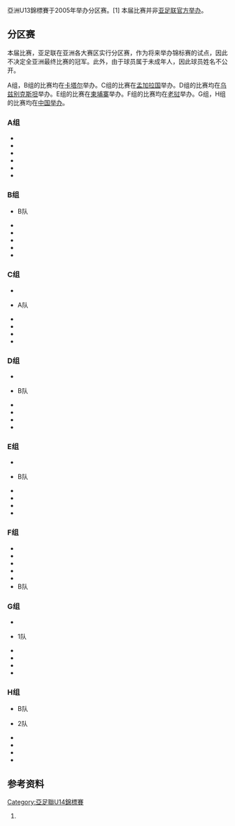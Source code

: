 亞洲U13錦標賽于2005年举办分区赛。\[1\]
本届比赛并非[亚足联官方举办](https://zh.wikipedia.org/wiki/亚洲足球联合总会 "wikilink")。

## 分区赛

本届比赛，亚足联在亚洲各大赛区实行分区赛，作为将来举办锦标赛的试点，因此不决定全亚洲最终比赛的冠军。此外，由于球员属于未成年人，因此球员姓名不公开。

A组，B组的比赛均在[卡塔尔](../Page/卡塔尔.md "wikilink")举办。C组的比赛在[孟加拉国](../Page/孟加拉国.md "wikilink")举办。D组的比赛均在[乌兹别克斯坦](../Page/乌兹别克斯坦.md "wikilink")举办。E组的比赛在[柬埔寨](../Page/柬埔寨.md "wikilink")举办。F组的比赛均在[老挝](../Page/老挝.md "wikilink")举办。G组，H组的比赛均在[中国举办](https://zh.wikipedia.org/wiki/中国 "wikilink")。

### A组

  -
  -
  -
  -
  -
  -
### B组

  - B队

  -
  -
  -
  -
  -
### C组

  -
  - A队

  -
  -
  -
  -
### D组

  -
  - B队

  -
  -
  -
  -
### E组

  -
  - B队

  -
  -
  -
  -
### F组

  -
  -
  -
  -
  -
  - B队

### G组

  -
  - 1队

  -
  -
  -
  -
### H组

  - B队

  - 2队

  -
  -
  -
  -
## 参考资料

[Category:亞足聯U14錦標賽](https://zh.wikipedia.org/wiki/Category:亞足聯U14錦標賽 "wikilink")

1.